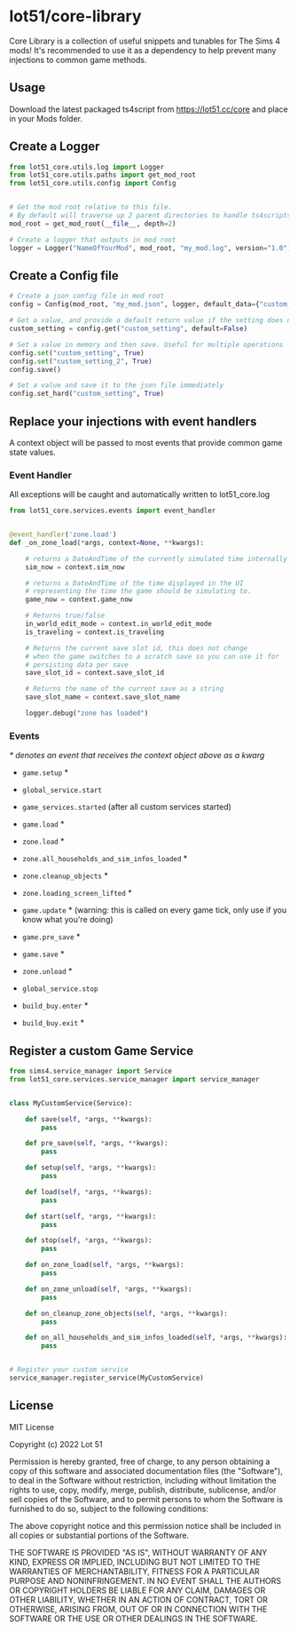 # lot51/core-library

Core Library is a collection of useful snippets and tunables for The Sims 4 mods! It's recommended to use it as a dependency to help prevent many injections to common game methods. 

## Usage

Download the latest packaged ts4script from https://lot51.cc/core and place in your Mods folder.

## Create a Logger

```py
from lot51_core.utils.log import Logger
from lot51_core.utils.paths import get_mod_root
from lot51_core.utils.config import Config


# Get the mod root relative to this file.
# By default will traverse up 2 parent directories to handle ts4scripts
mod_root = get_mod_root(__file__, depth=2)

# Create a logger that outputs in mod root
logger = Logger("NameOfYourMod", mod_root, "my_mod.log", version="1.0")
```

## Create a Config file

```py
# Create a json config file in mod root
config = Config(mod_root, "my_mod.json", logger, default_data={"custom_setting": False})

# Get a value, and provide a default return value if the setting does not exist
custom_setting = config.get("custom_setting", default=False)

# Set a value in memory and then save. Useful for multiple operations
config.set("custom_setting", True)
config.set("custom_setting_2", True)
config.save()

# Set a value and save it to the json file immediately
config.set_hard("custom_setting", True)
```

## Replace your injections with event handlers

A context object will be passed to most events that provide common game state values.

### Event Handler

All exceptions will be caught and automatically written to lot51_core.log

```py
from lot51_core.services.events import event_handler


@event_handler('zone.load')
def _on_zone_load(*args, context=None, **kwargs):

    # returns a DateAndTime of the currently simulated time internally
    sim_now = context.sim_now

    # returns a DateAndTime of the time displayed in the UI
    # representing the time the game should be simulating to.
    game_now = context.game_now

    # Returns true/false
    in_world_edit_mode = context.in_world_edit_mode
    is_traveling = context.is_traveling

    # Returns the current save slot id, this does not change
    # when the game switches to a scratch save so you can use it for
    # persisting data per save
    save_slot_id = context.save_slot_id

    # Returns the name of the current save as a string
    save_slot_name = context.save_slot_name

    logger.debug("zone has loaded")
```


### Events
 
*\* denotes an event that receives the context object above as a kwarg*

- `game.setup` *
- `global_service.start`
- `game_services.started` (after all custom services started)
- `game.load` *
- `zone.load` *
- `zone.all_households_and_sim_infos_loaded` *
- `zone.cleanup_objects` *
- `zone.loading_screen_lifted` *
- `game.update` * (warning: this is called on every game tick, only use if you know what you're doing)
- `game.pre_save` *
- `game.save` *
- `zone.unload` *
- `global_service.stop`

- `build_buy.enter` *
- `build_buy.exit` *

## Register a custom Game Service

```py
from sims4.service_manager import Service
from lot51_core.services.service_manager import service_manager


class MyCustomService(Service):

    def save(self, *args, **kwargs):
        pass

    def pre_save(self, *args, **kwargs):
        pass

    def setup(self, *args, **kwargs):
        pass

    def load(self, *args, **kwargs):
        pass

    def start(self, *args, **kwargs):
        pass

    def stop(self, *args, **kwargs):
        pass

    def on_zone_load(self, *args, **kwargs):
        pass

    def on_zone_unload(self, *args, **kwargs):
        pass

    def on_cleanup_zone_objects(self, *args, **kwargs):
        pass

    def on_all_households_and_sim_infos_loaded(self, *args, **kwargs):
        pass


# Register your custom service
service_manager.register_service(MyCustomService)
```

## License

MIT License

Copyright (c) 2022 Lot 51

Permission is hereby granted, free of charge, to any person obtaining a copy
of this software and associated documentation files (the "Software"), to deal
in the Software without restriction, including without limitation the rights
to use, copy, modify, merge, publish, distribute, sublicense, and/or sell
copies of the Software, and to permit persons to whom the Software is
furnished to do so, subject to the following conditions:

The above copyright notice and this permission notice shall be included in all
copies or substantial portions of the Software.

THE SOFTWARE IS PROVIDED "AS IS", WITHOUT WARRANTY OF ANY KIND, EXPRESS OR
IMPLIED, INCLUDING BUT NOT LIMITED TO THE WARRANTIES OF MERCHANTABILITY,
FITNESS FOR A PARTICULAR PURPOSE AND NONINFRINGEMENT. IN NO EVENT SHALL THE
AUTHORS OR COPYRIGHT HOLDERS BE LIABLE FOR ANY CLAIM, DAMAGES OR OTHER
LIABILITY, WHETHER IN AN ACTION OF CONTRACT, TORT OR OTHERWISE, ARISING FROM,
OUT OF OR IN CONNECTION WITH THE SOFTWARE OR THE USE OR OTHER DEALINGS IN THE
SOFTWARE.
